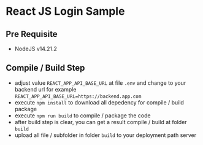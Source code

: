 # React JS Login Sample

## Pre Requisite
- NodeJS v14.21.2

## Compile / Build Step
- adjust value `REACT_APP_API_BASE_URL` at file `.env` and change to your backend url for example `REACT_APP_API_BASE_URL=https://backend.app.com`
- execute `npm install` to download all depedency for compile / build package
- execute `npm run build` to compile / package the code
- after build step is clear, you can get a result compile / build at folder `build`
- upload all file / subfolder in folder `build` to your deployment path server 